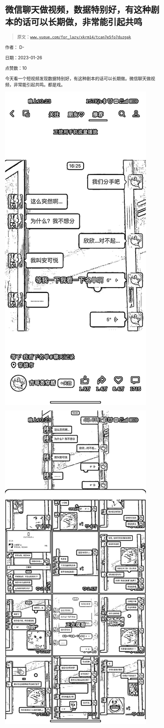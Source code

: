 # 微信聊天做视频，数据特别好，有这种剧本的话可以长期做，非常能引起共鸣

> 原文：[`www.yuque.com/for_lazy/xkrm14/tcan7e5fo7duzgak`](https://www.yuque.com/for_lazy/xkrm14/tcan7e5fo7duzgak)

作者： D- 

日期：2023-01-26 

点赞数：10 

今天看一个短视频发现数据特别好，有这种剧本的话可以长期做。微信聊天做视频，非常能引起共鸣。都是戏。 

![](img/007924df4dea3682146504849f51814a.png)  

![](img/7cde4805852a5e2920bdf10c56062090.png) 

